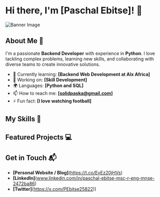 # Hi there, I'm [Paschal Ebitse]! 👋

![Banner Image](your_banner_image_url_here)

## About Me 🚀

I'm a passionate **Backend Developer** with experience in **Python**. I love tackling complex problems, learning new skills, and collaborating with diverse teams to create innovative solutions.

- 🌱 Currently learning: **[Backend Web Development at Alx Africa]**
- 🔭 Working on: **[Skill Development]**
- 🌍 Languages: **[Python and SQL]**
- 📫 How to reach me: **[solidpaska@gmail.com]**
- ⚡ Fun fact: **[I love watching football]**

## My Skills 🧠


## Featured Projects 💻


## Get in Touch 📬

- **[Personal Website / Blog]**(https://t.co/EvEz20jHVs)
- **[LinkedIn]**(www.linkedin.com/in/paschal-ebitse-msc-r-eng-mnse-2472ba86)
- **[Twitter]**(https://x.com/PEbitse25822))


